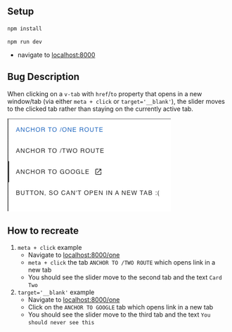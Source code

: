 ## Setup
```shell
npm install
```
```shell
npm run dev
```
- navigate to [localhost:8000](http://localhost:8000)

## Bug Description
When clicking on a `v-tab` with `href`/`to` property that opens in a 
new window/tab (via either `meta + click` or `target='__blank'`), the slider moves to the clicked tab
rather than staying on the currently active tab.

![img.png](imgs/img.png)

## How to recreate
1. `meta + click` example
   - Navigate to [localhost:8000/one](http://localhost:8000/one)
   - `meta + click` the tab `ANCHOR TO /TWO ROUTE` which opens link in a new tab
   - You should see the slider move to the second tab and the text `Card Two`
2. `target='__blank'` example
    - Navigate to [localhost:8000/one](http://localhost:8000/one)
    - Click on the `ANCHOR TO GOOGLE` tab which opens link in a new tab
    - You should see the slider move to the third tab and the text `You should never see this`